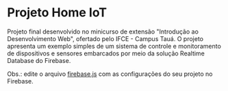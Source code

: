 # Projeto Home IoT

Projeto final desenvolvido no minicurso de extensão "Introdução ao Desenvolvimento Web", ofertado pelo IFCE - Campus Tauá. O projeto apresenta um exemplo simples de um sistema de controle e monitoramento de dispositivos e sensores embarcados por meio da solução Realtime Database do Firebase.

Obs.: edite o arquivo [firebase.js](https://github.com/lucas-lfm/home-iot/tree/main/src/utils/firebase) com as configurações do seu projeto no Firebase.
